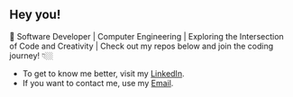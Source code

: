 ## Hey you!

🚀 Software Developer | Computer Engineering | Exploring the Intersection of Code and Creativity | Check out my repos below and join the coding journey! 👇🏼

- To get to know me better, visit my [LinkedIn](https://www.linkedin.com/in/mtheusrd).
- If you want to contact me, use my [Email](mailto:mtheusrd1@gmail.com).

